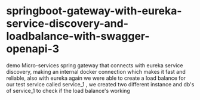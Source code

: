 # springboot-gateway-with-eureka-service-discovery-and-loadbalance-with-swagger-openapi-3
demo Micro-services spring gateway that connects with eureka service discovery, making an internal docker connection  which makes it fast and reliable, also with eureka again we were able to create a load balance for our test service called service_1 , we created two different instance and db's of service_1 to check if the load balance's working
